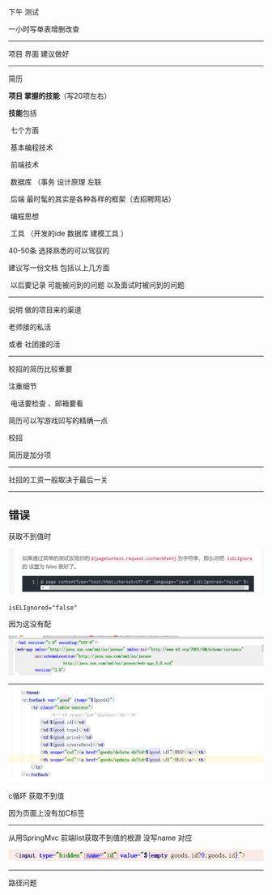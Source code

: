 

下午 测试

一小时写单表增删改查

---

项目 界面 建议做好

---

简历

**项目  掌握的技能**（写20项左右）	

**技能**包括

​	七个方面

​	基本编程技术 

​	前端技术 

​	数据库 （事务 设计原理 左联

​	后端	最时髦的其实是各种各样的框架（去招聘网站）

​	编程思想

​	工具  （开发的ide 数据库 建模工具 ）

40-50条 选择熟悉的可以驾驭的



建议写一份文档 包括以上几方面

​	以后要记录 可能被问到的问题 以及面试时被问到的问题

---

说明 做的项目来的渠道

老师接的私活

或者 社团接的活

---

校招的简历比较重要

注重细节

​		电话要检查 、邮箱要看

简历可以写游戏凹写的精确一点



校招

简历是加分项

---

社招的工资一般取决于最后一关

---

## 错误

获取不到值时

![image-20210623153120053](https://raw.githubusercontent.com/Leopard-S/pics_bed/master/img/image-20210623153120053.png)

```
isELIgnored="false"
```

因为这没有配

![image-20210623173343536](https://raw.githubusercontent.com/Leopard-S/pics_bed/master/img/image-20210623173343536.png)

---

![image-20210623173512932](https://raw.githubusercontent.com/Leopard-S/pics_bed/master/img/image-20210623173512932.png)

 c循环 获取不到值

因为页面上没有加C标签

---

从用SpringMvc    前端list获取不到值的根源 没写name 对应

![image-20210623200800423](https://raw.githubusercontent.com/Leopard-S/pics_bed/master/img/image-20210623200800423.png)

---

路径问题

